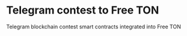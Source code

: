 # Telegram contest to Free TON
Telegram blockchain contest smart contracts integrated into Free TON
